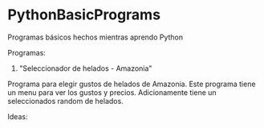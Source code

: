 # PythonBasicPrograms
Programas básicos hechos mientras aprendo Python

Programas:

1. "Seleccionador de helados - Amazonia"

Programa para elegir gustos de helados de Amazonia. Este programa tiene un menu para ver los gustos y precios. Adicionamente tiene un seleccionados random de helados.


Ideas:
